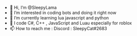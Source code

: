 - 👋 Hi, I’m @SleepyLama
- 👀 I’m interested in coding bots and doing it right now
- 🌱 I’m currently learning lua javascript and python
- 👀 I code C#, C++ , JavaScript and Luau especially for roblox
- 📫 How to reach me : Discord : SleepyCat#2683

<!---
SleepyLama/SleepyLama is a ✨ special ✨ repository because its `README.md` (this file) appears on your GitHub profile.
You can click the Preview link to take a look at your changes.
--->
